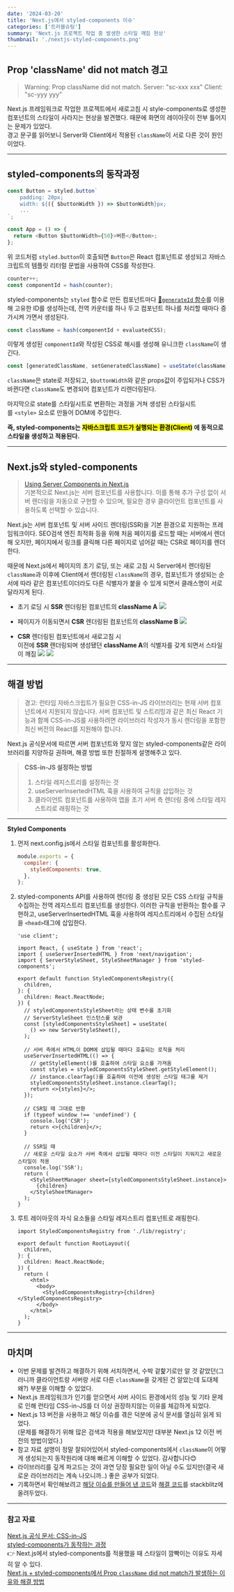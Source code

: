 ```yaml
---
date: '2024-03-20'
title: 'Next.js에서 styled-components 이슈'
categories: ['트러블슈팅']
summary: 'Next.js 프로젝트 작업 중 발생한 스타일 깨짐 현상'
thumbnail: './nextjs-styled-components.png'
---
```


## Prop 'className' did not match 경고

> Warning: Prop className did not match. Server: "sc-xxx xxx" Client: "sc-yyy yyy"

Next.js 프레임워크로 작업한 프로젝트에서 새로고침 시 style-components로 생성한 컴포넌트의 스타일이 사라지는 현상을 발견했다. 때문에 화면의 레이아웃이 전부 틀어지는 문제가 있었다.  
경고 문구를 읽어보니 Server와 Client에서 적용된 `className`이 서로 다른 것이 원인이었다.

---

## styled-components의 동작과정

```js
const Button = styled.button`
	padding: 20px;
	width: ${({ $buttonWidth }) => $buttonWidth}px;
	...
`;

const App = () => {
  return <Button $buttonWidth={50}>버튼</Button>;
};
```

위 코드처럼 `styled.button`이 호출되면 `Button`은 React 컴포넌트로 생성되고 자바스크립트의 템플릿 리터럴 문법을 사용하여 CSS를 작성한다.

```js
counter++;
const componentId = hash(counter);
```

styled-components는 `styled` 함수로 만든 컴포넌트마다 [🔗`generateId` 함수](https://github.com/styled-components/styled-components/blob/1c17a0f919c7bfe36f4d55bd13f4262d6288f2e5/packages/styled-components/src/models/StyledComponent.js#L35)를 이용해 고유한 ID를 생성하는데, 전역 카운터를 하나 두고 컴포넌트 하나를 처리할 때마다 증가시켜 가면서 생성된다.

```js
const className = hash(componentId + evaluatedCSS);
```

이렇게 생성된 `componentId`와 작성된 CSS로 해시를 생성해 유니크한 `className`이 생긴다.

```js
const [generatedClassName, setGeneratedClassName] = useState(className);
```

`className`은 state로 저장되고, `$buttonWidth`와 같은 props값이 주입되거나 CSS가 바뀐다면 `className`도 변경되어 컴포넌트가 리렌더링된다.

마지막으로 state를 스타일시트로 변환하는 과정을 거쳐 생성된 스타일시트를 `<style>` 요소로 만들어 DOM에 주입한다.

**즉, styled-components는 <mark>자바스크립트 코드가 실행되는 환경(Client)</mark> 에 동적으로 스타일을 생성하고 적용된다.**

---

## Next.js와 styled-components

> [Using Server Components in Next.js](https://nextjs.org/docs/app/building-your-application/rendering/server-components#using-server-components-in-nextjs)  
> 기본적으로 Next.js는 서버 컴포넌트를 사용합니다. 이를 통해 추가 구성 없이 서버 렌더링을 자동으로 구현할 수 있으며, 필요한 경우 클라이언트 컴포넌트를 사용하도록 선택할 수 있습니다.

Next.js는 서버 컴포넌트 및 서버 사이드 렌더링(SSR)을 기본 환경으로 지원하는 프레임워크이다. SEO검색 엔진 최적화 등을 위해 처음 페이지를 로드할 때는 서버에서 렌더해 오지만, 페이지에서 링크를 클릭해 다른 페이지로 넘어갈 때는 CSR로 페이지를 렌더한다.

때문에 Next.js에서 페이지의 초기 로딩, 또는 새로 고침 시 Server에서 렌더링된 `className`과 이후에 Client에서 렌더링된 `className`의 경우, 컴포넌트가 생성되는 순서에 따라 같은 컴포넌트이더라도 다른 식별자가 붙을 수 있게 되면서 클래스명이 서로 달라지게 된다.

- 초기 로딩 시 **SSR** 렌더링된 컴포넌트의 **className A**
  ![](https://i.imgur.com/0toAsr3.png)
- 페이지가 이동되면서 **CSR** 렌더링된 컴포넌트의 **className B**
  ![](https://i.imgur.com/NX3T8QK.png)

- **CSR** 렌더링된 컴포넌트에서 새로고침 시  
  이전에 **SSR** 렌더링되며 생성됐던 **className A**의 식별자를 갖게 되면서 스타일이 깨짐
  ![](https://i.imgur.com/cFqNb18.png)
  ![](https://i.imgur.com/UqOlIou.png)

---

## 해결 방법

> 경고: 런타임 자바스크립트가 필요한 CSS-in-JS 라이브러리는 현재 서버 컴포넌트에서 지원되지 않습니다. 서버 컴포넌트 및 스트리밍과 같은 최신 React 기능과 함께 CSS-in-JS를 사용하려면 라이브러리 작성자가 동시 렌더링을 포함한 최신 버전의 React를 지원해야 합니다.

Next.js 공식문서에 따르면 서버 컴포넌트와 맞지 않는 styled-components같은 라이브러리를 지양하길 권하며, 해결 방법 또한 친절하게 설명해주고 있다.

> **CSS-in-JS 설정하는 방법**
>
> 1.  스타일 레지스트리를 설정하는 것
> 2.  useServerInsertedHTML 훅을 사용하여 규칙을 삽입하는 것
> 3.  클라이언트 컴포넌트를 사용하여 앱을 초기 서버 측 렌더링 중에 스타일 레지스트리로 래핑하는 것

---

**Styled Components**

1. 먼저 next.config.js에서 스타일 컴포넌트를 활성화한다.
   ```js
   module.exports = {
     compiler: {
       styledComponents: true,
     },
   };
   ```
2. styled-components API를 사용하여 렌더링 중 생성된 모든 CSS 스타일 규칙을 수집하는 전역 레지스트리 컴포넌트를 생성한다. 이러한 규칙을 반환하는 함수를 구현하고, useServerInsertedHTML 훅을 사용하여 레지스트리에서 수집된 스타일을 `<head>`태그에 삽입한다.

   ```tsx
   'use client';

   import React, { useState } from 'react';
   import { useServerInsertedHTML } from 'next/navigation';
   import { ServerStyleSheet, StyleSheetManager } from 'styled-components';

   export default function StyledComponentsRegistry({
     children,
   }: {
     children: React.ReactNode;
   }) {
     // styledComponentsStyleSheet라는 상태 변수를 초기화
     // ServerStyleSheet 인스턴스를 보관
     const [styledComponentsStyleSheet] = useState(
       () => new ServerStyleSheet(),
     );

     // 서버 측에서 HTML이 DOM에 삽입될 때마다 호출되는 로직을 처리
     useServerInsertedHTML(() => {
       // getStyleElement()를 호출하여 스타일 요소를 가져옴
       const styles = styledComponentsStyleSheet.getStyleElement();
       // instance.clearTag()를 호출하여 이전에 생성된 스타일 태그를 제거
       styledComponentsStyleSheet.instance.clearTag();
       return <>{styles}</>;
     });

     // CSR일 때 그대로 반환
     if (typeof window !== 'undefined') {
       console.log('CSR');
       return <>{children}</>;
     }

     // SSR일 때
     // 새로운 스타일 요소가 서버 측에서 삽입될 때마다 이전 스타일이 지워지고 새로운 스타일이 적용
     console.log('SSR');
     return (
       <StyleSheetManager sheet={styledComponentsStyleSheet.instance}>
         {children}
       </StyleSheetManager>
     );
   }
   ```

3. 루트 레이아웃의 자식 요소들을 스타일 레지스트리 컴포넌트로 래핑한다.

   ```tsx
   import StyledComponentsRegistry from './lib/registry';

   export default function RootLayout({
     children,
   }: {
     children: React.ReactNode;
   }) {
     return (
       <html>
         <body>
           <StyledComponentsRegistry>{children}</StyledComponentsRegistry>
         </body>
       </html>
     );
   }
   ```

---

## 마치며

- 이번 문제를 발견하고 해결하기 위해 서치하면서, 수박 겉핥기로만 알 것 같았던(그러니까 클라이언트랑 서버랑 서로 다른 `className`을 갖게된 건 알았는데 도대체 왜?) 부분을 이해할 수 있었다.
- Next.js 프레임워크가 인기를 얻으면서 서버 사이드 환경에서의 성능 및 기타 문제로 인해 런타임 CSS-in-JS를 더 이상 권장하지않는 이유를 체감하게 되었다.
- Next.js 13 버전을 사용하고 해당 이슈를 겪은 덕분에 공식 문서를 열심히 읽게 되었다.  
  (문제를 해결하기 위해 많은 검색과 적용을 해보았지만 대부분 Next.js 12 이전 버전의 방법이었다.)
- 참고 자료 설명이 정말 잘되어있어서 styled-components에서 `className`이 어떻게 생성되는지 동작원리에 대해 빠르게 이해할 수 있었다. 감사합니다😊
- 라이브러리를 깊게 파고드는 것이 과연 당장 필요한 일이 아닐 수도 있지만(결국 새로운 라이브러리는 계속 나오니까..) 좋은 공부가 되었다.
- 기록하면서 확인해보려고 [해당 이슈를 만들어 낸 코드](https://stackblitz.com/edit/stackblitz-starters-yxcqye?file=README.md)와 [해결 코드](https://stackblitz.com/edit/stackblitz-starters-pzfeg3?file=README.md)를 stackblitz에 올려두었다.

---

### 참고 자료

[Next.js 공식 문서: CSS-in-JS](https://nextjs.org/docs/app/building-your-application/styling/css-in-js#styled-components)  
[styled-components가 동작하는 과정](https://shiwoo.dev/posts/next-13-and-css-in-js#styled-components%EA%B0%80-%EB%8F%99%EC%9E%91%ED%95%98%EB%8A%94-%EA%B3%BC%EC%A0%95)  
👉 Next.js에서 styled-components를 적용했을 때 스타일이 깜빡이는 이유도 자세히 알 수 있다.  
[Next.js + styled-components에서 Prop `className` did not match가 발생하는 이유와 해결 방법](https://blog.shift.moe/2021/01/02/prop-classname-did-not-match/)
